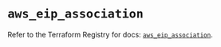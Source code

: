 # `aws_eip_association`

Refer to the Terraform Registry for docs: [`aws_eip_association`](https://registry.terraform.io/providers/hashicorp/aws/6.2.0/docs/resources/eip_association).
